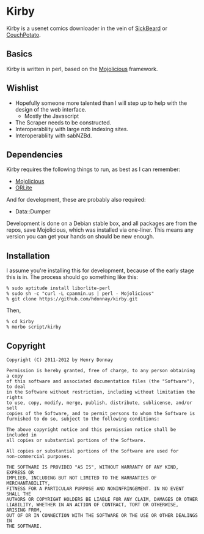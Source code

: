 Kirby
=====

Kirby is a usenet comics downloader in the vein of [SickBeard](http://sickbeard.com) or [CouchPotato](http://couchpotatoapp.com/).

Basics
------

Kirby is written in perl, based on the [Mojolicious](http://mojolicio.us/) framework.

Wishlist
--------

 * Hopefully someone more talented than I will step up to help with the design of the web interface.
   * Mostly the Javascript
 * The Scraper needs to be constructed.
 * Interoperabliity with large nzb indexing sites.
 * Interoperabliity with sabNZBd.

Dependencies
------------

Kirby requires the following things to run, as best as I can remember:

 * [Mojolicious](http://mojolicio.us/)
 * [ORLite](http://search.cpan.org/perldoc?ORLite)

And for development, these are probably also required:

 * Data::Dumper

Development is done on a Debian stable box, and all packages are from the repos, save Mojolicious, which was installed via one-liner.
This means any version you can get your hands on should be new enough.

Installation
------------

I assume you're installing this for development, because of the early stage this is in. The process should go something like this:

    % sudo aptitude install liborlite-perl
    % sudo sh -c "curl -L cpanmin.us | perl - Mojolicious"
    % git clone https://github.com/hdonnay/kirby.git

Then,

    % cd kirby
    % morbo script/kirby

Copyright
---------

    Copyright (C) 2011-2012 by Henry Donnay

    Permission is hereby granted, free of charge, to any person obtaining a copy
    of this software and associated documentation files (the "Software"), to deal
    in the Software without restriction, including without limitation the rights
    to use, copy, modify, merge, publish, distribute, sublicense, and/or sell
    copies of the Software, and to permit persons to whom the Software is
    furnished to do so, subject to the following conditions:

    The above copyright notice and this permission notice shall be included in
    all copies or substantial portions of the Software.

    All copies or substantial portions of the Software are used for
    non-commercial purposes.

    THE SOFTWARE IS PROVIDED "AS IS", WITHOUT WARRANTY OF ANY KIND, EXPRESS OR
    IMPLIED, INCLUDING BUT NOT LIMITED TO THE WARRANTIES OF MERCHANTABILITY,
    FITNESS FOR A PARTICULAR PURPOSE AND NONINFRINGEMENT. IN NO EVENT SHALL THE
    AUTHORS OR COPYRIGHT HOLDERS BE LIABLE FOR ANY CLAIM, DAMAGES OR OTHER
    LIABILITY, WHETHER IN AN ACTION OF CONTRACT, TORT OR OTHERWISE, ARISING FROM,
    OUT OF OR IN CONNECTION WITH THE SOFTWARE OR THE USE OR OTHER DEALINGS IN
    THE SOFTWARE.
